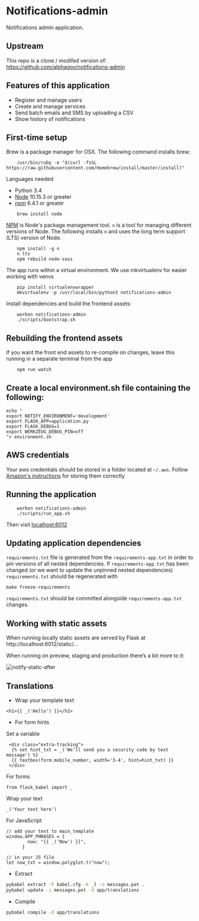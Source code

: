 # Notifications-admin

Notifications admin application.

## Upstream
This repo is a clone / modifed version of:
https://github.com/alphagov/notifications-admin

## Features of this application

 - Register and manage users
 - Create and manage services
 - Send batch emails and SMS by uploading a CSV
 - Show history of notifications

## First-time setup

Brew is a package manager for OSX. The following command installs brew:
```shell
    /usr/bin/ruby -e "$(curl -fsSL https://raw.githubusercontent.com/Homebrew/install/master/install)"
```

Languages needed
- Python 3.4
- [Node](https://nodejs.org/) 10.15.3 or greater
- [npm](https://www.npmjs.com/) 6.4.1 or greater
```shell
    brew install node
```


[NPM](npmjs.org) is Node's package management tool. `n` is a tool for managing
different versions of Node. The following installs `n` and uses the long term support (LTS)
version of Node.
```shell
    npm install -g n
    n lts
    npm rebuild node-sass
```

The app runs within a virtual environment. We use mkvirtualenv for easier working with venvs
```shell
    pip install virtualenvwrapper
    mkvirtualenv -p /usr/local/bin/python3 notifications-admin
```

Install dependencies and build the frontend assets:
```shell
    workon notifications-admin
    ./scripts/bootstrap.sh
```

## Rebuilding the frontend assets

If you want the front end assets to re-compile on changes, leave this running
in a separate terminal from the app
```shell
    npm run watch
```

## Create a local environment.sh file containing the following:

```
echo "
export NOTIFY_ENVIRONMENT='development'
export FLASK_APP=application.py
export FLASK_DEBUG=1
export WERKZEUG_DEBUG_PIN=off
"> environment.sh
```

## AWS credentials

Your aws credentials should be stored in a folder located at `~/.aws`. Follow [Amazon's instructions](http://docs.aws.amazon.com/cli/latest/userguide/cli-chap-getting-started.html#cli-config-files) for storing them correctly


## Running the application

```shell
    workon notifications-admin
    ./scripts/run_app.sh
```

Then visit [localhost:6012](http://localhost:6012)


## Updating application dependencies

`requirements.txt` file is generated from the `requirements-app.txt` in order to pin
versions of all nested dependencies. If `requirements-app.txt` has been changed (or
we want to update the unpinned nested dependencies) `requirements.txt` should be
regenerated with

```
make freeze-requirements
```

`requirements.txt` should be committed alongside `requirements-app.txt` changes.


## Working with static assets

When running locally static assets are served by Flask at http://localhost:6012/static/…

When running on preview, staging and production there’s a bit more to it:

![notify-static-after](https://user-images.githubusercontent.com/355079/50343595-6ea5de80-051f-11e9-85cf-2c20eb3cdefa.png)


## Translations

- Wrap your template text

```
<h1>{{ _('Hello') }}</h1>
```

- For form hints 

Set a variable

```
 <div class="extra-tracking">
  {% set hint_txt = _('We’ll send you a security code by text message') %}
  {{ textbox(form.mobile_number, width='3-4', hint=hint_txt) }}
 </div>
```

For forms

```
from flask_babel import _
```

Wrap your text
```
_('Your text here')
```

For JavaScript

```
// add your text to main_template
window.APP_PHRASES = {
        now: "{{ _('Now') }}",
      }
```

```
// in your JS file
let now_txt = window.polyglot.t("now");
```

- Extract

```bash
pybabel extract -F babel.cfg -k _l -o messages.pot .
pybabel update -i messages.pot -d app/translations
```

- Compile 

```bash
pybabel compile -d app/translations
```